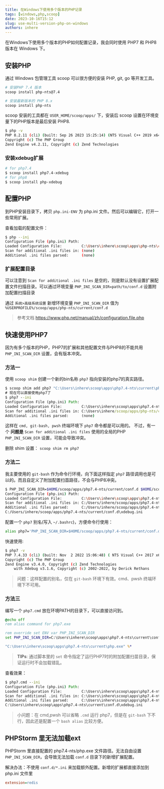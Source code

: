 ```yaml
---
title: 在Windows下使用多个版本的PHP记录
tags: [windows,php,scoop]
date: 2023-10-16T15:12
slug: use-multi-version-php-on-windows
authors: inhere
---
```


在Windows下使用多个版本的PHP如何配置记录，我会同时使用 PHP7 和 PHP8版本在 Windows 下。

<!--truncate-->

## 安装PHP

通过 Windows 包管理工具 scoop 可以很方便的安装 PHP, git, go 等开发工具。

```bash
# 安装PHP 7.4 版本
scoop install php-nts@7.4

# 安装最新版本的 PHP 8.x
scoop install php-nts
```

scoop 安装的工具都在 `USER_HOME/scoop/apps/` 下，安装后 scoop 设置在环境变量下的PHP版本是最后安装 PHP8.

```bash
$ php -v
PHP 8.2.11 (cli) (built: Sep 26 2023 15:25:14) (NTS Visual C++ 2019 x64)
Copyright (c) The PHP Group
Zend Engine v4.2.11, Copyright (c) Zend Technologies
```

### 安装xdebug扩展

```bash
# for php7.4
$ scoop install php7.4-xdebug
# for php8
$ scoop install php-xdebug
```

## 配置PHP

到PHP安装目录下，拷贝 `php.ini-ENV` 为 php.ini 文件。然后可以编辑它，打开一些常用扩展。

查看加载的配置文件：

```bash
$ php --ini
Configuration File (php.ini) Path:
Loaded Configuration File:         C:\Users\inhere\scoop\apps\php-nts\current\php.ini
Scan for additional .ini files in: (none)
Additional .ini files parsed:      (none)
```

### 扩展配置目录

可以注意到 `Scan for additional .ini files` 是空的，则是默认没有设置扩展配置文件扫描目录。可以通过环境变量 `PHP_INI_SCAN_DIR=path/to/conf.d` 设置附加配置扫描目录

通过 `系统>高级系统设置` 新增环境变量 `PHP_INI_SCAN_DIR` 值为 `%USERPROFILE%/scoop/apps/php-nts/current/conf.d`

> 参考文档 https://www.php.net/manual/zh/configuration.file.php

## 快速使用PHP7

因为有多个版本的PHP，PHP7的扩展和其他配置文件与PHP8的不能共用 `PHP_INI_SCAN_DIR` 设置，会有版本冲突。

### 方法一

使用 `scoop shim` 创建一个新的bin名称 `php7` 指向安装的php7的真实路径。

```bat
$ scoop shim add php7 "C:\Users\inhere\scoop\apps\php7.4-nts\current\php.exe"
# 现在可以直接使用php7了
$ php7 --ini
Configuration File (php.ini) Path:
Loaded Configuration File:         C:\Users\inhere\scoop\apps\php7.4-nts\current\php.ini
Scan for additional .ini files in: C:\Users\inhere/scoop/apps/php-nts/current/conf.d
Additional .ini files parsed:      (none)
```

这样在 `cmd, git-bash, pwsh` 终端环境下 `php7` 命令都是可以用的。
不过，有一个 **问题是** `Scan for additional .ini files` 使用的全局的PHP `PHP_INI_SCAN_DIR` 设置，可能会导致冲突。

删除 shim 设置： `scoop shim rm php7`

### 方法二

我主要使用的 `git-bash` 作为命令行环境，向下面这样指定 `php7` 路径调用也是可以的。而且自定义了附加配置扫苗路径，不会与PHP8冲突。

```bash
$ PHP_INI_SCAN_DIR=$HOME/scoop/apps/php7.4-nts/current/conf.d $HOME/scoop/apps/php7.4-nts/currentphp.exe --ini
Configuration File (php.ini) Path:
Loaded Configuration File:         C:\Users\inhere\scoop\apps\php7.4-nts\current\php.ini
Scan for additional .ini files in: C:/Users/inhere/scoop/apps/php7.4-nts/current/conf.d
Additional .ini files parsed:      C:/Users/inhere/scoop/apps/php7.4-nts/current/conf.d\extensions.ini,
C:/Users/inhere/scoop/apps/php7.4-nts/current/conf.d\xdebug.ini

```

配置一个 `php7` 别名(写入 `~/.bashrc`)，方便命令行使用：

```bash
alias php7='PHP_INI_SCAN_DIR=$HOME/scoop/apps/php7.4-nts/current/conf.d $HOME/scoop/apps/php7.4-nts/current/php'
```

快速使用:

```bash
$ php7 -v
PHP 7.4.33 (cli) (built: Nov  2 2022 15:06:48) ( NTS Visual C++ 2017 x64 )
Copyright (c) The PHP Group
Zend Engine v3.4.0, Copyright (c) Zend Technologies
    with Xdebug v3.1.6, Copyright (c) 2002-2022, by Derick Rethans
```

> 问题：这样配置的别名，仅在 `git-bash` 环境下有效。cmd、pwsh 终端环境下不可用。

### 方法三

编写一个 `php7.cmd` 放在环境PATH的目录下，可以直接访问到。

```bat
@echo off
rem alias command for php7.exe

rem override set ENV var PHP_INI_SCAN_DIR
set PHP_INI_SCAN_DIR=C:\Users\inhere\scoop\apps\php7.4-nts\current\conf.d

"C:\Users\inhere\scoop\apps\php7.4-nts\current\php.exe" %*
```

> **TIPs**: 通过脚本里的 `set` 命令指定了运行PHP7时的附加配置扫苗目录，保证运行时不会加载错乱。

查看效果：

```bat
$ php7.cmd --ini
Configuration File (php.ini) Path:
Loaded Configuration File:         C:\Users\inhere\scoop\apps\php7.4-nts\current\php.ini
Scan for additional .ini files in: C:\Users\inhere\scoop\apps\php7.4-nts\current\conf.d
Additional .ini files parsed:      C:\Users\inhere\scoop\apps\php7.4-nts\current\conf.d\extensions.ini,
C:\Users\inhere\scoop\apps\php7.4-nts\current\conf.d\xdebug.ini
```

> 小问题：在 cmd,pwsh 可以省略 `.cmd` 运行 php7，但是在 `git-bash` 下不行，因此还是配置一个 `bash alias` 比较方便。


## PHPStorm 里无法加载ext

PHPStorm 里直接配置的 php7.4-nts/php.exe 文件路径。无法自由设置 `PHP_INI_SCAN_DIR`，会导致无法加载 `conf.d` 目录下的新增扩展配置。

解决办法：不使用 `conf.d/*.ini` 来加载额外配置。新增的扩展都直接添加到 php.ini 文件里

```ini
extension=redis
```



